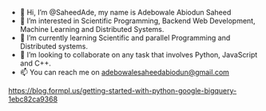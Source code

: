 - 👋 Hi, I’m @SaheedAde, my name is Adebowale Abiodun Saheed
- 👀 I’m interested in Scientific Programming, Backend Web Development, Machine Learning and Distributed Systems.
- 🌱 I’m currently learning Scientific and parallel Programming and Distributed systems.
- 💞️ I’m looking to collaborate on any task that involves Python, JavaScript and C++.
- 📫 You can reach me on adebowalesaheedabiodun@gmail.com

https://blog.formpl.us/getting-started-with-python-google-bigquery-1ebc82ca9368

<!---
SaheedAde/SaheedAde is a ✨ special ✨ repository because its `README.md` (this file) appears on your GitHub profile.
You can click the Preview link to take a look at your changes.
--->
